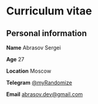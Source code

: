 # Curriculum vitae
## Personal information

**Name** Abrasov Sergei

**Age** 27

**Location** Moscow

**Telegram** [@myRandomize](https://t.me/myRandomize)

**Email** abrasov.dev@gmail.com